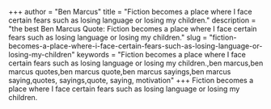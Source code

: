 +++
author = "Ben Marcus"
title = "Fiction becomes a place where I face certain fears such as losing language or losing my children."
description = "the best Ben Marcus Quote: Fiction becomes a place where I face certain fears such as losing language or losing my children."
slug = "fiction-becomes-a-place-where-i-face-certain-fears-such-as-losing-language-or-losing-my-children"
keywords = "Fiction becomes a place where I face certain fears such as losing language or losing my children.,ben marcus,ben marcus quotes,ben marcus quote,ben marcus sayings,ben marcus saying,quotes, sayings,quote, saying, motivation"
+++
Fiction becomes a place where I face certain fears such as losing language or losing my children.
